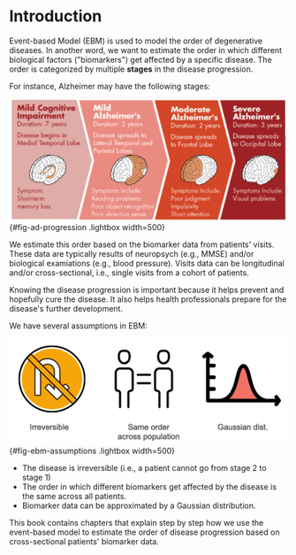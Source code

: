 # Introduction

Event-based Model (EBM) is used to model the order of degenerative diseases. In another word, we want to estimate the order in which different biological factors ("biomarkers") get affected by a specific disease. The order is categorized by multiple **stages** in the disease progression. 

For instance, Alzheimer may have the following stages:

![Alzheimer Disease Progression (Credit: https://preventad.com/alzheimers-disease/)](img/ad_stages.png){#fig-ad-progression .lightbox width=500}

We estimate this order based on the biomarker data from patients' visits. These data are typically results of neuropsych (e.g., MMSE) and/or biological examiations (e.g., blood pressure). Visits data can be longitudinal and/or cross-sectional, i.e., single visits from a cohort of patients. 

Knowing the disease progression is important because it helps prevent and hopefully cure the disease. It also helps health professionals prepare for the disease's further development.

We have several assumptions in EBM:

![Assumptions of EBM](img/assumptions.png){#fig-ebm-assumptions .lightbox width=500}

- The disease is irreversible (i.e., a patient cannot go from stage 2 to stage 1)
- The order in which different biomarkers get affected by the disease is the same across all patients.
- Biomarker data can be approximated by a Gaussian distribution. 

This book contains chapters that explain step by step how we use the event-based model to estimate the order of disease progression based on cross-sectional patients' biomarker data. 